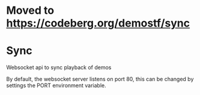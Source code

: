 # Moved to https://codeberg.org/demostf/sync

# Sync

Websocket api to sync playback of demos

By default, the websocket server listens on port 80, this can be changed by settings the PORT environment variable.
